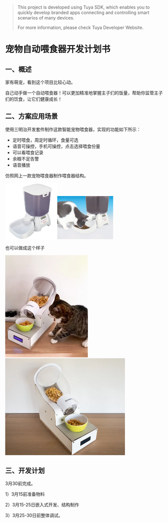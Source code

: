 

> This project is developed using Tuya SDK, which enables you to quickly develop branded apps connecting and controlling smart scenarios of many devices.       
>
> For more information, please check Tuya Developer Website.

# 宠物自动喂食器开发计划书

## 一、概述

家有萌宠，看到这个项目比较心动。

自己动手做一个自动喂食器！可以更加精准地掌握主子们的饭量，帮助你监管主子们的饮食，让它们健康成长！

## 二、方案应用场景

使用三明治开发套件制作这款智能宠物喂食器，实现的功能如下所示：

- 定时喂食，周定时循环，食量可选
- 语音可操控，手机可操控，点击选择喂食份量
- 可以看喂食记录
- 余粮不足告警
- 语音播放

仿照网上一款宠物喂食器制作喂食器结构。

<img src="https://github.com/witsoft001/pet_feeder/blob/main/image-20210305224036338.png" alt="image-20210305224036338" style="zoom:30%;" /><img src="https://github.com/witsoft001/pet_feeder/blob/main/image-20210305224240373.png" alt="image-20210305224240373" style="zoom:30%;" />

也可以做成这个样子

<img src="https://github.com/witsoft001/pet_feeder/blob/main/image-20210305225431987.png" alt="image-20210305225431987" style="zoom:67%;" /><img src="https://github.com/witsoft001/pet_feeder/blob/main/image-20210305225502364.png" alt="image-20210305225502364" style="zoom: 67%;" />

## 三、开发计划

3月30前完成。

1）3月15前准备物料

2）3月15-25日嵌入式开发、结构制作

3）3月25-30日前整体调试。
